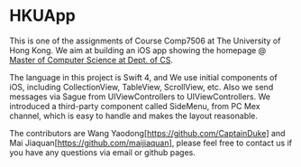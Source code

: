 # HKUApp

This is one of the assignments of Course Comp7506 at The University of Hong Kong. We aim at building an iOS app showing the homepage @ [Master of Computer Science at Dept. of CS](https://www.msc-cs.hku.hk/ "我是标题").


The language in this project is Swift 4, and We use initial components of iOS, including CollectionView, TableView, ScrollView, etc. Also we send messages via Sague from UIViewControllers to UIViewControllers. We introduced a third-party component called SideMenu, from PC Mex channel, which is easy to handle and makes the layout reasonable.

The contributors are Wang Yaodong[https://github.com/CaptainDuke] and Mai Jiaquan[https://github.com/maijiaquan], please feel free to contact us if you have any questions via email or github pages. 
